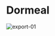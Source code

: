 # Dormeal

![export-01](https://user-images.githubusercontent.com/62747193/155507264-5a01f012-8213-4026-b9c0-83fb41325ffa.png)
